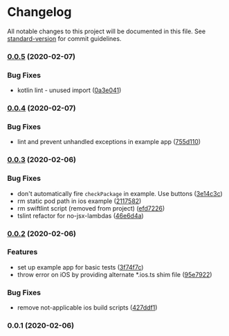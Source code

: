 # Changelog

All notable changes to this project will be documented in this file. See [standard-version](https://github.com/conventional-changelog/standard-version) for commit guidelines.

### [0.0.5](https://github.com/runtrizapps/react-native-android-appcheck/compare/v0.0.4...v0.0.5) (2020-02-07)


### Bug Fixes

* kotlin lint - unused import ([0a3e041](https://github.com/runtrizapps/react-native-android-appcheck/commit/0a3e04179f3dbef6c12daa342f884d6ef328de25))

### [0.0.4](https://github.com/runtrizapps/react-native-android-appcheck/compare/v0.0.3...v0.0.4) (2020-02-07)


### Bug Fixes

* lint and prevent unhandled exceptions in example app ([755d110](https://github.com/runtrizapps/react-native-android-appcheck/commit/755d11038e59a19f2a5f247b09d1e5299609e386))

### [0.0.3](https://github.com/runtrizapps/react-native-android-appcheck/compare/v0.0.2...v0.0.3) (2020-02-06)


### Bug Fixes

* don't automatically fire `checkPackage` in example. Use buttons ([3e14c3c](https://github.com/runtrizapps/react-native-android-appcheck/commit/3e14c3cda4d5ac92dba7ced2031f18f11113cadd))
* rm static pod path in ios example ([2117582](https://github.com/runtrizapps/react-native-android-appcheck/commit/2117582d98de895f197ea7b419123eee87010803))
* rm swiftlint script (removed from project) ([efd7226](https://github.com/runtrizapps/react-native-android-appcheck/commit/efd72267671becd6cea2b28c3d8469f0d451fed4))
* tslint refactor for no-jsx-lambdas ([46e6d4a](https://github.com/runtrizapps/react-native-android-appcheck/commit/46e6d4a428653e158c48f6699784cfcadb77309a))

### [0.0.2](https://github.com/runtrizapps/react-native-android-appcheck/compare/v0.0.1...v0.0.2) (2020-02-06)


### Features

* set up example app for basic tests ([3f74f7c](https://github.com/runtrizapps/react-native-android-appcheck/commit/3f74f7c184548e25d5f092dfedeb05e38e66eda5))
* throw error on iOS by providing alternate *.ios.ts shim file ([95e7922](https://github.com/runtrizapps/react-native-android-appcheck/commit/95e792227be941adbffc8ae3494b8b85690da47d))


### Bug Fixes

* remove not-applicable ios build scripts ([427ddf1](https://github.com/runtrizapps/react-native-android-appcheck/commit/427ddf1db8cddac42184d4af8f8913c3d537ae7a))

### 0.0.1 (2020-02-06)
